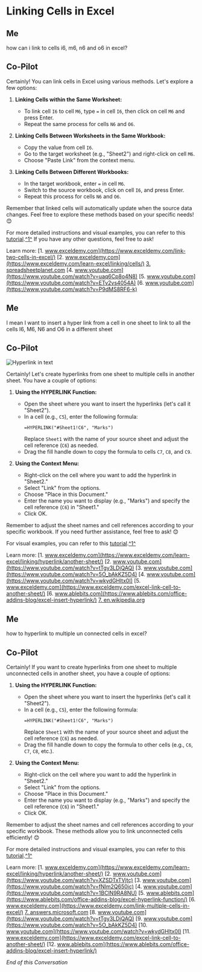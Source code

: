 # Linking Cells in Excel  

## Me
how can i link to cells i6, m6, n6 and o6 in excel?  

## Co-Pilot
[1]: https://www.exceldemy.com/link-two-cells-in-excel/ ""
[2]: https://www.exceldemy.com/learn-excel/linking/cells/ ""
[3]: https://spreadsheetplanet.com/link-cells-excel/ ""
[4]: https://www.youtube.com/watch?v=uaq6Cp8o4N8 ""
[5]: https://www.youtube.com/watch?v=ETv2vs4054A ""
[6]: https://www.youtube.com/watch?v=P9dMS8RF6-k ""

Certainly! You can link cells in Excel using various methods. Let's explore a few options:

1. **Linking Cells within the Same Worksheet:**
   - To link cell `I6` to cell `M6`, type `=` in cell `I6`, then click on cell `M6` and press Enter.
   - Repeat the same process for cells `N6` and `O6`.

2. **Linking Cells Between Worksheets in the Same Workbook:**
   - Copy the value from cell `I6`.
   - Go to the target worksheet (e.g., "Sheet2") and right-click on cell `M6`.
   - Choose "Paste Link" from the context menu.

3. **Linking Cells Between Different Workbooks:**
   - In the target workbook, enter `=` in cell `M6`.
   - Switch to the source workbook, click on cell `I6`, and press Enter.
   - Repeat this process for cells `N6` and `O6`.

Remember that linked cells will automatically update when the source data changes. Feel free to explore these methods based on your specific needs! 😊

For more detailed instructions and visual examples, you can refer to this [tutorial](https://www.exceldemy.com/link-two-cells-in-excel/).[^1^][1] If you have any other questions, feel free to ask!

Learn more: [1. www.exceldemy.com](https://www.exceldemy.com/link-two-cells-in-excel/) 
[2. www.exceldemy.com](https://www.exceldemy.com/learn-excel/linking/cells/) 
[3. spreadsheetplanet.com](https://spreadsheetplanet.com/link-cells-excel/)
[4. www.youtube.com](https://www.youtube.com/watch?v=uaq6Cp8o4N8) 
[5. www.youtube.com](https://www.youtube.com/watch?v=ETv2vs4054A) 
[6. www.youtube.com](https://www.youtube.com/watch?v=P9dMS8RF6-k)  

## Me
I mean I want to insert a hyper link from a cell in one sheet to link to all the cells I6, M6, N6 and O6 in a different sheet  

## Co-Pilot
![Hyperlink in text](https://www.bing.com/th?id=OSK.QzJKzPhFGrGjHhd61HIB84tKuoijfMmjXEV_tzQHpTI&pid=cdx&w=320&h=189&c=7&rs=1)  

[1]: https://www.youtube.com/watch?v=tTgy3LDjQAQ ""
[2]: https://www.youtube.com/watch?v=5O_bAkKZ5D4 ""
[3]: https://www.youtube.com/watch?v=wkydGHltx0I ""
[4]: https://www.exceldemy.com/learn-excel/linking/hyperlink/another-sheet/ ""
[5]: https://www.exceldemy.com/excel-link-cell-to-another-sheet/ ""
[6]: https://www.ablebits.com/office-addins-blog/excel-insert-hyperlink/ ""

Certainly! Let's create hyperlinks from one sheet to multiple cells in another sheet. You have a couple of options:

1. **Using the HYPERLINK Function:**
   - Open the sheet where you want to insert the hyperlinks (let's call it "Sheet2").
   - In a cell (e.g., `C5`), enter the following formula:
     ```
     =HYPERLINK("#Sheet1!C6", "Marks")
     ```
     Replace `Sheet1` with the name of your source sheet and adjust the cell reference (`C6`) as needed.
   - Drag the fill handle down to copy the formula to cells `C7`, `C8`, and `C9`.

2. **Using the Context Menu:**
   - Right-click on the cell where you want to add the hyperlink in "Sheet2."
   - Select "Link" from the options.
   - Choose "Place in this Document."
   - Enter the name you want to display (e.g., "Marks") and specify the cell reference (`C6`) in "Sheet1."
   - Click OK.

Remember to adjust the sheet names and cell references according to your specific workbook. If you need further assistance, feel free to ask! 😊

For visual examples, you can refer to this [tutorial](https://www.exceldemy.com/learn-excel/linking/hyperlink/another-sheet/).[^1^][4]

Learn more: [1. www.exceldemy.com](https://www.exceldemy.com/learn-excel/linking/hyperlink/another-sheet/) 
[2. www.youtube.com](https://www.youtube.com/watch?v=tTgy3LDjQAQ) 
[3. www.youtube.com](https://www.youtube.com/watch?v=5O_bAkKZ5D4) 
[4. www.youtube.com](https://www.youtube.com/watch?v=wkydGHltx0I) 
[5. www.exceldemy.com](https://www.exceldemy.com/excel-link-cell-to-another-sheet/) 
[6. www.ablebits.com](https://www.ablebits.com/office-addins-blog/excel-insert-hyperlink/) 
[7. en.wikipedia.org](https://en.wikipedia.org/wiki/Hyperlink)  

## Me
how to hyperlink to multiple un connected cells in excel?  

## Co-Pilot
[1]: https://www.youtube.com/watch?v=XZSDTxTVjtc ""
[2]: https://www.youtube.com/watch?v=fNlm2Q650ic ""
[3]: https://www.youtube.com/watch?v=1BClN9RA8NU ""
[4]: https://www.ablebits.com/office-addins-blog/excel-hyperlink-function/ ""
[5]: https://www.exceldemy.com/link-multiple-cells-in-excel/ ""
[6]: https://answers.microsoft.com/en-us/msoffice/forum/all/quickly-create-multiple-unique-hyperlinks-to/7f47b538-da44-4e72-b5b8-2f0a925881e4 ""
[7]: https://www.youtube.com/watch?v=tTgy3LDjQAQ ""
[8]: https://www.youtube.com/watch?v=5O_bAkKZ5D4 ""
[9]: https://www.youtube.com/watch?v=wkydGHltx0I ""
[10]: https://www.exceldemy.com/learn-excel/linking/hyperlink/another-sheet/ ""
[11]: https://www.exceldemy.com/excel-link-cell-to-another-sheet/ ""
[12]: https://www.ablebits.com/office-addins-blog/excel-insert-hyperlink/ ""

Certainly! If you want to create hyperlinks from one sheet to multiple unconnected cells in another sheet, you have a couple of options:

1. **Using the HYPERLINK Function:**
   - Open the sheet where you want to insert the hyperlinks (let's call it "Sheet2").
   - In a cell (e.g., `C5`), enter the following formula:
     ```
     =HYPERLINK("#Sheet1!C6", "Marks")
     ```
     Replace `Sheet1` with the name of your source sheet and adjust the cell reference (`C6`) as needed.
   - Drag the fill handle down to copy the formula to other cells (e.g., `C6`, `C7`, `C8`, etc.).

2. **Using the Context Menu:**
   - Right-click on the cell where you want to add the hyperlink in "Sheet2."
   - Select "Link" from the options.
   - Choose "Place in this Document."
   - Enter the name you want to display (e.g., "Marks") and specify the cell reference (`C6`) in "Sheet1."
   - Click OK.

Remember to adjust the sheet names and cell references according to your specific workbook. These methods allow you to link unconnected cells efficiently! 😊

For more detailed instructions and visual examples, you can refer to this [tutorial](https://www.exceldemy.com/learn-excel/linking/hyperlink/another-sheet/).[^1^][10]

Learn more: [1. www.exceldemy.com](https://www.exceldemy.com/learn-excel/linking/hyperlink/another-sheet/) 
[2. www.youtube.com](https://www.youtube.com/watch?v=XZSDTxTVjtc) 
[3. www.youtube.com](https://www.youtube.com/watch?v=fNlm2Q650ic) 
[4. www.youtube.com](https://www.youtube.com/watch?v=1BClN9RA8NU) 
[5. www.ablebits.com](https://www.ablebits.com/office-addins-blog/excel-hyperlink-function/) 
[6. www.exceldemy.com](https://www.exceldemy.com/link-multiple-cells-in-excel/) 
[7. answers.microsoft.com](https://answers.microsoft.com/en-us/msoffice/forum/all/quickly-create-multiple-unique-hyperlinks-to/7f47b538-da44-4e72-b5b8-2f0a925881e4) 
[8. www.youtube.com](https://www.youtube.com/watch?v=tTgy3LDjQAQ) 
[9. www.youtube.com](https://www.youtube.com/watch?v=5O_bAkKZ5D4) 
[10. www.youtube.com](https://www.youtube.com/watch?v=wkydGHltx0I) 
[11. www.exceldemy.com](https://www.exceldemy.com/excel-link-cell-to-another-sheet/) 
[12. www.ablebits.com](https://www.ablebits.com/office-addins-blog/excel-insert-hyperlink/)  

*End of this Conversation*
